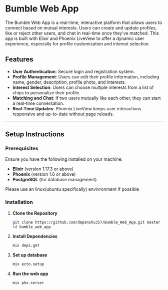 # Bumble Web App

The Bumble Web App is a real-time, interactive platform that allows users to connect based on mutual interests. Users can create and update profiles, like or reject other users, and chat in real-time once they've matched. This app is built with Elixir and Phoenix LiveView to offer a dynamic user experience, especially for profile customization and interest selection.

## Features

- **User Authentication**: Secure login and registration system.
- **Profile Management**: Users can edit their profile information, including name, gender, description, profile photo, and interests.
- **Interest Selection**: Users can choose multiple interests from a list of chips to personalize their profile.
- **Matching and Chat**: If two users mutually like each other, they can start a real-time conversation.
- **Real-Time Updates**: Phoenix LiveView keeps user interactions responsive and up-to-date without page reloads.

---

## Setup Instructions

### Prerequisites

Ensure you have the following installed on your machine:

- **Elixir** (version 1.17.3 or above)
- **Phoenix** (version 1.6 or above)
- **PostgreSQL** (for database management)

Please use an linux(ubuntu specifically) envivronment if possible

### Installation

1. **Clone the Repository**

   ```bash
   git clone https://github.com/depanshu357/Bumble_Web_App.git master
   cd bumble_web_app
   ```

2. **Install Dependencies**

   ```bash
   mix deps.get
   ```

3. **Set up database**

   ```bash
   mix ecto.setup
   ```

4. **Run the web app**

   ```bash
   mix phx.server
   ```
